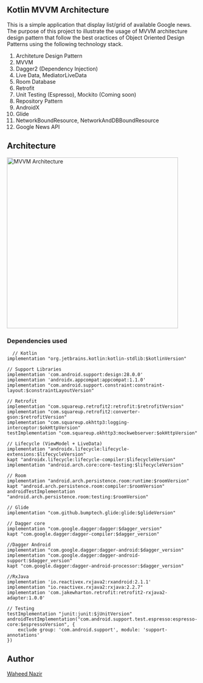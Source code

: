 ## Kotlin MVVM Architecture

This is a simple application that display list/grid of available Google news. The purpose of this project to illustrate the usage of MVVM architecture design pattern that follow the best oractices of Object Oriented Design Patterns using the following technology stack.

 1. Architeture Design Pattern
 2. MVVM
 2. Dagger2 (Dependency Injection)
 3. Live Data, MediatorLiveData
 4. Room Database
 5. Retrofit
 6. Unit Testing (Espresso), Mockito (Coming soon)
 7. Repository Pattern
 8. AndroidX
 9. Glide
 10. NetworkBoundResource, NetworkAndDBBoundResource
 11. Google News API


## Architecture
<img alt="MVVM Architecture" height="450px" src="https://github.com/WaheedNazir/Kotlin-MVVM-Architecture/screens/Architecture_design.jpg" />

### Dependencies used

      // Kotlin
    implementation "org.jetbrains.kotlin:kotlin-stdlib:$kotlinVersion"

    // Support Libraries
    implementation 'com.android.support:design:28.0.0'
    implementation 'androidx.appcompat:appcompat:1.1.0'
    implementation "com.android.support.constraint:constraint-layout:$constraintLayoutVersion"

    // Retrofit
    implementation "com.squareup.retrofit2:retrofit:$retrofitVersion"
    implementation "com.squareup.retrofit2:converter-gson:$retrofitVersion"
    implementation "com.squareup.okhttp3:logging-interceptor:$okHttpVersion"
    testImplementation "com.squareup.okhttp3:mockwebserver:$okHttpVersion"

    // Lifecycle (ViewModel + LiveData)
    implementation "androidx.lifecycle:lifecycle-extensions:$lifecycleVersion"
    kapt "androidx.lifecycle:lifecycle-compiler:$lifecycleVersion"
    implementation "android.arch.core:core-testing:$lifecycleVersion"

    // Room
    implementation "android.arch.persistence.room:runtime:$roomVersion"
    kapt "android.arch.persistence.room:compiler:$roomVersion"
    androidTestImplementation "android.arch.persistence.room:testing:$roomVersion"

    // Glide
    implementation "com.github.bumptech.glide:glide:$glideVersion"

    // Dagger core
    implementation "com.google.dagger:dagger:$dagger_version"
    kapt "com.google.dagger:dagger-compiler:$dagger_version"

    //Dagger Android
    implementation "com.google.dagger:dagger-android:$dagger_version"
    implementation "com.google.dagger:dagger-android-support:$dagger_version"
    kapt "com.google.dagger:dagger-android-processor:$dagger_version"

    //RxJava
    implementation 'io.reactivex.rxjava2:rxandroid:2.1.1'
    implementation "io.reactivex.rxjava2:rxjava:2.2.7"
    implementation 'com.jakewharton.retrofit:retrofit2-rxjava2-adapter:1.0.0'

    // Testing
    testImplementation "junit:junit:$jUnitVersion"
    androidTestImplementation("com.android.support.test.espresso:espresso-core:$espressoVersion", {
        exclude group: 'com.android.support', module: 'support-annotations'
    })

## Author
[Waheed Nazir](https://www.linkedin.com/in/waheed-nazir-36521579/ "Waheed Nazir (GreenProLogix)")

